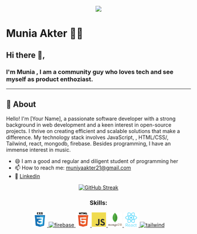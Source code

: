 
 <p align="center"> <img src="https://i.ibb.co/rpmBwYm/Untitled.jpg"/></p>

# Munia Akter 👨‍💻

## Hi there 👋,

### I'm Munia , I am a community guy who loves tech and see myself as product enthoziast.
-------
  
## 🧐 About
<p> Hello! I'm [Your Name], a passionate software developer with a strong background in web development and a keen interest in open-source projects. I thrive on creating efficient and scalable solutions that make a difference. My technology stack involves JavaScript,  , HTML/CSS/, Tailwind, react, mongodb, firebase. Besides programming, I have an immense interest in music.</p>

- 😄 I am a good and regular and diligent student of programming her
- 📫 How to reach me: muniyaakter21@gmail.com
- 📝 [Linkedin](www.linkedin.com/in/munia-akter-98a3a6307)

<div align="center">
 
 [![GitHub Streak](https://streak-stats.demolab.com?user=munia121&theme=dark)](https://git.io/streak-stats)
</div>
  


<h3 align="center">Skills:</h3>
<p align="center"> <a href="https://www.w3schools.com/css/" target="_blank" rel="noreferrer"> <img src="https://raw.githubusercontent.com/devicons/devicon/master/icons/css3/css3-original-wordmark.svg" alt="css3" width="40" height="40"/> </a> <a href="https://firebase.google.com/" target="_blank" rel="noreferrer"> <img src="https://www.vectorlogo.zone/logos/firebase/firebase-icon.svg" alt="firebase" width="40" height="40"/> </a> <a href="https://www.w3.org/html/" target="_blank" rel="noreferrer"> <img src="https://raw.githubusercontent.com/devicons/devicon/master/icons/html5/html5-original-wordmark.svg" alt="html5" width="40" height="40"/> </a> <a href="https://developer.mozilla.org/en-US/docs/Web/JavaScript" target="_blank" rel="noreferrer"> <img src="https://raw.githubusercontent.com/devicons/devicon/master/icons/javascript/javascript-original.svg" alt="javascript" width="40" height="40"/> </a> <a href="https://www.mongodb.com/" target="_blank" rel="noreferrer"> <img src="https://raw.githubusercontent.com/devicons/devicon/master/icons/mongodb/mongodb-original-wordmark.svg" alt="mongodb" width="40" height="40"/> </a> <a href="https://reactjs.org/" target="_blank" rel="noreferrer"> <img src="https://raw.githubusercontent.com/devicons/devicon/master/icons/react/react-original-wordmark.svg" alt="react" width="40" height="40"/> </a> <a href="https://tailwindcss.com/" target="_blank" rel="noreferrer"> <img src="https://www.vectorlogo.zone/logos/tailwindcss/tailwindcss-icon.svg" alt="tailwind" width="40" height="40"/> </a> </p>
